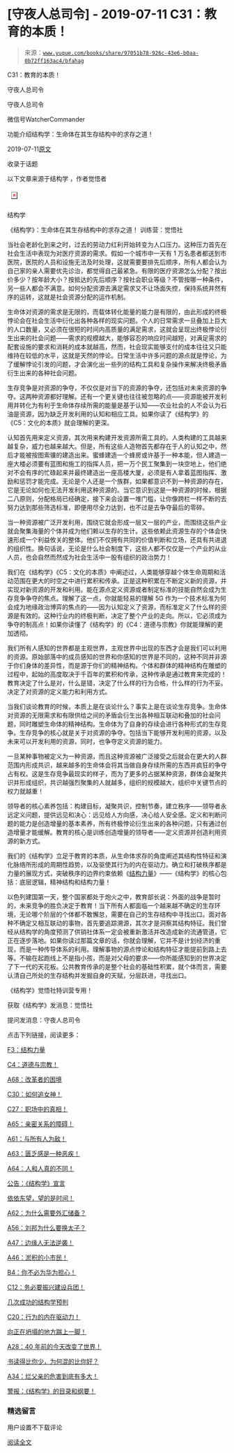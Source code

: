 # [守夜人总司令] - 2019-07-11 C31：教育的本质！

> 来源：[`www.yuque.com/books/share/97051b78-926c-43e6-b0aa-0b72ff163ac4/bfahag`](https://www.yuque.com/books/share/97051b78-926c-43e6-b0aa-0b72ff163ac4/bfahag)



C31：教育的本质！ 

守夜人总司令 

守夜人总司令 

微信号WatcherCommander 

功能介绍结构学：生命体在其生存结构中的求存之道！ 

2019-07-11[原文](https://mp.weixin.qq.com/s?__biz=MzAxNDk1NjI2Mw==&mid=2247484645&idx=1&sn=0c19e963af345ec0d157348555f45482&chksm=9b8a276dacfdae7bb43eb0602bf7d9fdc827d0675a7350f893c5b3b43986de58782355a2065d&scene=27#wechat_redirect&cpage=345) 

收录于话题 

以下文章来源于结构学 ，作者觉悟者 

![](img/48b69464146455ec703bb7a8714ea6a7.png)  

结构学 

《结构学》：生命体在其生存结构中的求存之道！ 训练营：觉悟社 

当社会老龄化到来之时，过去的劳动力红利开始转变为人口压力。这种压力首先在社会生活中表现为对医疗资源的需求。假如一个城市中一天有 1 万名患者都送到市医院，医院的人员和设施无法及时处理，这就需要要排先后顺序，所有人都会认为自己家的亲人需要优先诊治，都觉得自己最紧急。有限的医疗资源怎么分配？按出价多少？按年龄大小？按抵达的先后顺序？按社会职业等级？不管按哪一种条件，另一些人都会不满意。如何分配资源去满足需求又不让场面失控，保持系统井然有序的运转，这就是社会资源分配的运作机制。 

生命体对资源的需求是无限的，而载体转化能量的能力是有限的，由此形成的终极悖论会在社会生活中衍化出各种各样的现实问题。个人的日常需求一旦叠加上巨大的人口数量，又必须在很短的时间内高质量的满足需求，这就会呈现出终极悖论衍生出来的社会问题——需求的规模越大，能够容忍的响应时间越短，对满足需求的配套设施的要求和消耗的成本就越高，然而，社会现实能够支付的成本往往又只能维持在较低的水平，这就是天然的悖论。日常生活中许多问题的源点就是悖论，为了缓解悖论引发的问题，才会演化出一些列的结构工具和复杂操作来解决终极矛盾衍生出来的各种社会问题。 

生存竞争是对资源的争夺，不仅仅是对当下的资源的争夺，还包括对未来资源的争夺。这两种资源都好理解。还有一个更关键也往往被忽略的点——资源能被开发利用并转化为有利于生命体存续所需的能量是基于认知——农业社会的人不会认为石油是资源，因为缺乏开发利用的认知和相应工具。如果你读了《结构学》的《C5：文化的本质》就会理解的更深。 

认知首先用来定义资源，其次用来构建开发资源所需工具的。人类构建的工具越来越复杂，威力也越来越大。但是，所有这些人造物首先都存在于人的认知之中，然后才能被按图索骥的建造出来。蜜蜂建造一个蜂房或许基于一种本能，但人建造一座大楼必须要有蓝图和施工的指挥人员，把一万个民工聚集到一块空地上，他们绝对不会有序的忙碌起来并最终建造出一座高楼大厦，必须是有人拿着蓝图指挥、激励和惩罚才能完成。无论是个人还是一个族群，如果都意识不到一种资源的存在，它是无论如何也无法开发利用这种资源的。当它意识到这是一种资源的时候，根据二八原则，分配格局已经确定，接下来会设置一堆门槛，让你像跨栏一样不断的去努力达到那些筛选标准，即便用尽全力达到，也不过是去争夺最后的零碎。 

当一种资源被广泛开发利用，围绕它就会形成一层又一层的产业，而围绕这些产业就会聚集海量的个体并成为他们赖以生存的生计。这些依赖此资源生存的个体会快速形成一个利益攸关的整体。他们不仅拥有共同的价值判断和立场，还具有共进退的组织性。换句话说，无论是什么社会制度下，这些人都不仅仅是一个产业的从业人员，也会自然而然成为社会生活中一股有组织的政治势力！ 

我们在《结构学》《C5：文化的本质》中阐述过，人类能够穿越个体生命周期和活动范围在更大的时空之中进行累积和传承。正是这种积累在不断定义新的资源，并实现对新资源的开发和利用。能在源点定义资源或者制定标准的技能自然会成为生存竞争争夺的焦点。理解了这一点，你就能轻易的理解 5G 作为一个技术标准为何会成为地缘政治博弈的焦点的——因为认知定义了资源，而标准定义了什么样的资源是有效的。这种行业内的终极判断，决定了整个产业的走向。所以，它必须成为争夺的制高点！如果你读懂了《结构学》的《C4：道德与宗教》你就能理解的更加透彻。 

我们所有人感知的世界都是主观世界，主观世界中出现的东西才会是我们可以利用的资源。原始部落中的成员感知的世界和你感知的世界是不同的，这种不同并非源于你们身体的差异性，而是源于你们的精神结构。个体和群体的精神结构在雕塑的过程中，起始的高度取决于千百年的累积和传承，这种传承是通过教育来完成的！教育决定了什么是对，什么是错，决定了什么样的行为合格，什么样的行为不妥。决定了对资源的定义能力和利用方式。 

当我们谈论教育的时候，本质上是在谈论什么？事实上是在谈论生存竞争。生命体对资源的无限需求和有限供给之间的矛盾会衍生出各种相互联动和叠加的社会问题，同时雕塑生命体的精神结构。生命体为了自身的存续会进行各种形式的生存竞争。生存竞争的核心就是关于对资源的争夺。包括当下能够开发利用的资源，以及未来可以开发利用的资源，同时，也争夺定义资源的能力。 

一旦某种事物被定义为一种资源，而且这种资源被广泛接受之后就会在更大的人群范围内形成共识，越来越多的生命体会将其当做自身存续所需的东西并疯狂的争夺占有权。这是生存竞争最现实的样子，而为了更多的占据某种资源，群体会凝聚共识并形成组织，共识越强烈聚集的人就越多，组织的规模越大，组织中关键节点的权力就越重！ 

领导者的核心素养包括：构建目标，凝聚共识，控制节奏，建立秩序——领导者永远定义问题，提供远见和决心：远见给人方向感，决心给人安全感。定义和判断问题的能力是创造增量的基本素养，所有终极悖论衍生出来的各种问题，只有通过创造增量才能缓解。教育的核心是训练创造增量的领导者——定义资源并创造利用资源的新方式。 

我们的《结构学》立足于教育的本质，从生命体求存的角度阐述其结构性特征和演化脉络所形成的周期性趋势，以及驱使其行为的内在驱动力。确立和打破秩序都是力量的展现方式，突破秩序的边界约束依赖《[结构力量](http://mp.weixin.qq.com/s?__biz=MzIzMDYwOTM0Mg==&mid=2247483942&idx=1&sn=53a6cd726a0ea5e93ef015690fa25d3b&chksm=e8b19af7dfc613e1f5509b8cebb677a6aa963a98b47438c54e89a8979374e794372cb1f0fe84&scene=21#wechat_redirect)》——《结构学》的核心包括：底层逻辑，精神结构和结构力量！ 

以色列建国第一天，整个国家都处于炮火之中，教育部长说：外面的战争是暂时的，未来竞争的胜负决定于教育！当下所有人都面临一个越来越不确定的生存环境，无论哪个阶层的个体都不敢懈怠，需要在自己的生存结构中寻找出口。面对各种不确定又相互联动的事物，首先要追踪溯源，其次才是洞察其结构特征。我们曾经从结构学的角度预测了供销社体系一定会被重新激活并改造成新的流通管道，它正在逐步落地。如果你读过那篇文章的话，你就会理解，它并不是计划经济的重现，而是一种传导体系的利用。理解事物的源点悖论和结构特征才能提前到路上去等。不输在起跑线上不是指小孩，而是对父母的要求——你所能感知到的世界决定了下一代的天花板。公共教育传承的是整个社会的基础性积累，就个体而言，需要认清自己所处的生存结构并发掘自身的天赋，分层跃进，寻找出口。 

《结构学》觉悟社特训营专用！ 

获取《结构学》发消息：觉悟社 

提问发消息：守夜人总司令  



点击下列链接，阅读更多： 

[F3：结构力量](http://mp.weixin.qq.com/s?__biz=MzAxNDk1NjI2Mw==&mid=2247484256&idx=1&sn=f10d9c530bfd6ea08b25d4bec657c13a&chksm=9b8a20e8acfda9fee057f2df26790f905c898132cac91d833d14e636edb00c20514d63189a88&scene=21#wechat_redirect) 

[C4：道德与宗教！](http://mp.weixin.qq.com/s?__biz=MzAxNDk1NjI2Mw==&mid=2247484608&idx=1&sn=49b58f2f27c117c1c42e6270e8d2d8c2&chksm=9b8a2748acfdae5ea3d03e3a9843d183498241c03b0d57b01b9c315e23757604fd0e1bfdb96f&scene=21#wechat_redirect) 

[A68：改革者的困境](http://mp.weixin.qq.com/s?__biz=MzAxNDk1NjI2Mw==&mid=2247484639&idx=1&sn=795837d991808f1d4fa8588e798958ab&chksm=9b8a2757acfdae419e02340714b49c3e357eaaa85fb3b1dd1b25e5778bdae37dd2cc05cde201&scene=21#wechat_redirect) 

[C30：如何追女神！](http://mp.weixin.qq.com/s?__biz=MzAxNDk1NjI2Mw==&mid=2247484588&idx=1&sn=de5c95495cc04bcfe8644c3c2bc025c3&chksm=9b8a2724acfdae3286a142c2de506a7494e2d7aa50c990c0e159cedab07b5287040f286dfac6&scene=21#wechat_redirect) 

[C27：职场中的真相！](http://mp.weixin.qq.com/s?__biz=MzAxNDk1NjI2Mw==&mid=2247484554&idx=1&sn=fec6641c1838970ea6d16cfe1a68f9e1&chksm=9b8a2702acfdae14e71017ee02594f3b47abc738b773bc3dbd5e80968dccae0e90f17977a339&scene=21#wechat_redirect) 

[A65：亲密关系的障碍！](http://mp.weixin.qq.com/s?__biz=MzAxNDk1NjI2Mw==&mid=2247484622&idx=1&sn=81576c1153f5f9f39f18724c08c9e3ed&chksm=9b8a2746acfdae5073643b1eaeb4e2c2726dacb0fb4f9277e5c9f0083bf636498b24a341da47&scene=21#wechat_redirect) 

[A61：与所有人为敌！](http://mp.weixin.qq.com/s?__biz=MzAxNDk1NjI2Mw==&mid=2247484601&idx=1&sn=c80e839436bd78047d0f5ea3c9e69890&chksm=9b8a2731acfdae27acc75952e866e0642eea99cb2acfeab4101e209ecc728fd94eb2adc7434c&scene=21#wechat_redirect) 

[A63：匮乏感是一种恶疾！](http://mp.weixin.qq.com/s?__biz=MzAxNDk1NjI2Mw==&mid=2247484613&idx=1&sn=67f0957ae7ffa817652c3cb9f14a13b9&chksm=9b8a274dacfdae5b9fb0ddc58544dec9a94900fe1baab61b6b4d00236965579c32b8fd7e1e63&scene=21#wechat_redirect) 

[A64：人和人真的不同！](http://mp.weixin.qq.com/s?__biz=MzAxNDk1NjI2Mw==&mid=2247484618&idx=1&sn=ef99e3ee9800a28ff0f36ea6977f2133&chksm=9b8a2742acfdae5455f0f4c75f66030655dee2432d9b54ed40cc125ff86625cfda817fadfbd2&scene=21#wechat_redirect) 

[公告：《结构学》宣言](http://mp.weixin.qq.com/s?__biz=MzAxNDk1NjI2Mw==&mid=2247484505&idx=1&sn=95b4424393e36eda97e76284318a3f38&chksm=9b8a27d1acfdaec7c00ce60807bd673a33454adf9b992a8ef9b44687a93b333dcf676d0b77c3&scene=21#wechat_redirect) 

[依依东望，望的是时间！](http://mp.weixin.qq.com/s?__biz=MzAxNDk1NjI2Mw==&mid=2247483947&idx=1&sn=1dcdd529b9dad09a00b6e3e2b14c8245&chksm=9b8a21a3acfda8b5fe1dae1c8979dec0be990a569bc03372af815b4e0f08913e938d57aa6b25&scene=21#wechat_redirect) 

[A62：为什么需要外汇储备？](http://mp.weixin.qq.com/s?__biz=MzAxNDk1NjI2Mw==&mid=2247484604&idx=1&sn=2217abffb62dc6bd2fd19929e13f745c&chksm=9b8a2734acfdae22952edbb235321e2d155694f0b44635f4c6e612365cf0f7302d5683d89c6a&scene=21#wechat_redirect) 

[A56：刘邦为什么要换太子？](http://mp.weixin.qq.com/s?__biz=MzAxNDk1NjI2Mw==&mid=2247484574&idx=1&sn=5ed4d23f15b1523357c663394fe17eed&chksm=9b8a2716acfdae0067c043e7f714afa42a672e6d43d777dff978f561399710e4a4f977a43ede&scene=21#wechat_redirect) 

[A47：边缘人无法逆袭！](http://mp.weixin.qq.com/s?__biz=MzAxNDk1NjI2Mw==&mid=2247484476&idx=1&sn=42cd8e7b62b1c430768fe9583a9715b4&chksm=9b8a27b4acfdaea2f7ac778f91e72c9b69a725224a18c6d576f3de7caf0ff91a040bf5622645&scene=21#wechat_redirect) 

[A46：淤积的小市民！](http://mp.weixin.qq.com/s?__biz=MzAxNDk1NjI2Mw==&mid=2247484472&idx=1&sn=f5df702c026dbb04688151086cdf7493&chksm=9b8a27b0acfdaea6ed5b712d94b3725bf8e322b39101916f48f935c102c433e9c7239b596c9f&scene=21#wechat_redirect) 

[B4：你不必为华为担心！](http://mp.weixin.qq.com/s?__biz=MzIzMDYwOTM0Mg==&mid=2247483951&idx=1&sn=7850925e07db502ec2116efe0211318f&chksm=e8b19afedfc613e816bdef573343dbe2127c92d828c071510a8a8b9cb98384cdc7a6dbf8fbdd&scene=21#wechat_redirect) 

[C12：务必要振兴建设兵团！](http://mp.weixin.qq.com/s?__biz=MzAxNDk1NjI2Mw==&mid=2247484193&idx=1&sn=88c86597191d0c97a411f9ea6f7b7c5d&chksm=9b8a20a9acfda9bfae819e8e42531fe6d523dd244ef0fc0c0787ab812540108c181f7ec2ffa9&scene=21#wechat_redirect) 

[几次成功的结构学预判](http://mp.weixin.qq.com/s?__biz=MzAxNDk1NjI2Mw==&mid=2247484266&idx=1&sn=02ab915e029cbe24d91712f741b3f37c&chksm=9b8a20e2acfda9f4498a5c76204c101ab26e7311f2fb7d3043de108d4ff6e18d72a1c889a569&scene=21#wechat_redirect) 

[C20：行为的内在驱动力！](https://mp.weixin.qq.com/s?__biz=MzIzMDYwOTM0Mg==&mid=2247484003&idx=1&sn=a62ddbccc64f9f19890c0dff9605b6f7&scene=21#wechat_redirect) 

[向正在坍塌的地方踹上一脚！](http://mp.weixin.qq.com/s?__biz=MzAxNDk1NjI2Mw==&mid=2247483789&idx=1&sn=5e44b7b524c3dc4bb7705f49ed0a44a3&chksm=9b8a2205acfdab139e4b1d44ef6702b09c9fbf79505340205d13fbdaa33207a997f54bee0e97&scene=21#wechat_redirect) 

[A28：40 年前的今天改变了世界！](http://mp.weixin.qq.com/s?__biz=MzAxNDk1NjI2Mw==&mid=2247484305&idx=1&sn=34b19d12210bf9f765c6eb615b787ac6&chksm=9b8a2019acfda90fff45ea8c17ccb37c75e04c7420ad9b303a0fb0069110cee644e6f592d95f&scene=21#wechat_redirect) 

[书读得比你少，为何混的比你好？](http://mp.weixin.qq.com/s?__biz=MzAxNDk1NjI2Mw==&mid=2247484296&idx=1&sn=b0e0f11f50023aa8a20e8eeb51d39e10&chksm=9b8a2000acfda916885455b30687e2f18099abba31c78b2fabb95ca1b89ddc40f2415317d368&scene=21#wechat_redirect) 

[A34：烂父亲的危害到底有多大！](http://mp.weixin.qq.com/s?__biz=MzAxNDk1NjI2Mw==&mid=2247484348&idx=1&sn=944a6aac1e8035011b56508ea74fb48e&chksm=9b8a2034acfda922b803681a568bf7b75ce8342cf507080d2e636098b7ee9dfc1391836f7341&scene=21#wechat_redirect) 

[警报：《结构学》的目录和纲要！](http://mp.weixin.qq.com/s?__biz=MzAxNDk1NjI2Mw==&mid=2247484593&idx=1&sn=5ec84d78201320511260f18a170dd539&chksm=9b8a2739acfdae2f3f64efc39512bdba6569eb8ebbe4da30839c1116ed7f9e2e6ffcad864cc2&scene=21#wechat_redirect) 

### 精选留言 

用户设置不下载评论 

[阅读全文](https://t.zsxq.com/rz3r72r)